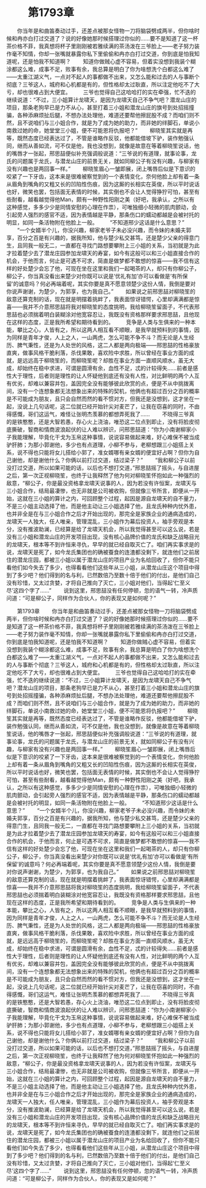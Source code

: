 # 　　第1793章 
　　你当年是和曲笛奏动过手，还差点被那女怪物一刀将脑袋劈成两半，但你啥时候和冉亦白打过交道了？说的好像她那时候搭理过你似的……要不是知道了这一杯茶价格不菲，我真想将杯子里刚刚被若雅续满的茶汤泼在三爷脸上——老子努力装作毫不知情，你却一张嘴就暴露你私下里偷偷和冉亦白打过交道，你到底是怕我知道呢，还是怕我不知道啊？
　　知道你做贼心虚不容易，但着实没想到我装个糊涂都这么难，成事不足，败事有余，我总算是明白了你为啥想洗个白都这么难了——太重江湖义气，一点对不起人的事都做不出来，又怎么能和过去的人与事断个彻底？三爷这人，城府和心机都是有的，但性格却太过耿直，所以注定他吃不了大亏，却也很难占到大便宜。
　　三爷也觉得自己这哈哈打的实在牵强，忙不迭的继续说道：“不过，三小姐算计龙啸天，是因为龙啸天自己不争气吧？潜龙山庄的项目，那条老狗早已是力不从心，甚至打着三小姐和潜龙山庄的旗号到处招摇撞骗，各种添麻烦扯后腿，不想办法处理他，难道还要帮他擦屁股不成？而咱们则不然，且不说咱们与三小姐合作，就是为了成为她的助力，而非她的绊脚石，单说小南救过她的命，她堂堂三小姐，便不可能恩将仇报吧？”
　　柳晓笙其实就是再等，既然态度已经表达过了，不管是谁略作反驳，他都能借坡下驴，装作勉强认同，继而从善如流，可不仅是他，我也没想到，就像是故意在等着柳晓笙说话，他的嘴唇才一张起，邢思喆便似补充强调般说道：“三爷说的有道理，就事论事，龙氏的问题属于龙氏，与潜龙山庄的前景无关，就如同柳公子有没有兴趣，与柳家有没有兴趣也是两回事一样。”
　　柳晓笙眉心一皱即展，闭上嘴唇后似是下意识的咬紧了一下牙齿，这本来是很难被察觉到的一个表情变化，奈何他脸上却有着一条从眉角到嘴角的又粗又长的凹陷性伤痕，因为这厮的长相实在英俊，所以平时说话也好，微笑也罢，包括面无表情的时候，其实倒也不会让人觉得狰狞可怕，甚至有些耐看，越看越觉得他Man，颇有一种野性阳刚之美（好吧，我承认，之所以有这种感觉，多多少少是同情安慰的心理在作祟），可唯独细小轻微的肌肉颤动，会引起旁人强烈的感官不适，因为表情越是平静，那条伤口的蠕动都越是会被衬托的明显，如同一条活物附在他脸上一般。
　　“不知道邢少这话是什么意思？”
　　“一个女婿半个儿，你没兴趣，柳家老爷子未必没兴趣，而令妹的未婚夫郭享，百分之百是有兴趣的，据我所知，他与楚少私交甚笃，还是楚少父亲的得意门生，且同我一般无二，一直都在寻找门路想要攀附上三小姐的关系，当初就是为此才拉着楚少去了潜龙庄园参加龙啸天的寿宴，如今有这般可以和三小姐直接合作的机会，于他而言，何止是可遇不可求，简直是做梦都不敢想的惊喜——我不信有这样的好处楚少会忘了他，可现在坐在这里和我们一起喝茶的人，却只有你柳公子，柳公子，你当真没看出来楚少对你既可以说是‘优礼有加’亦可以看做是‘有所保留’的诚意吗？何必再端着呢，其实你要是真不愿意领楚少这份人情，我倒是要对你说声谢谢，为楚少，为郭享，也为我自己。”
　　如果说之前邢思喆对柳晓笙的敌意还算克制的话，现在就是明摆着挑衅了，我表面惊讶错愕，心里却满满都是惊喜——我并不介意邢思喆将我对柳晓笙的态度挑明，我给柳晓笙留面子，不代表邢思喆也必须揣着明白装糊涂对他宽容忍让，我既没有资格那样要求邢思喆，且他现在这样的态度，正是我所希望和期待看到的。
　　竞争是人类与生俱来的一种本能，攀比之心，人皆有之，所以这两人相互看不顺眼，是我早就预料到的事情，因为同样是青年才俊，人上之人，一山两虎，怎么可能不争不斗？而无论是人生经历、脾气秉性，还是为人处世的风格，这二人都是两向极端——邢思喆的性格豪放直爽，做事风格干脆利落，杀伐果敢，喜欢险中求胜，所以曾经在事业方面的成就，是远远高于柳晓笙的，而柳晓笙呢？却胜在事业方面一直顺风顺水，虽无大成，却始终在稳中求进，可谓是圆滑有余，血性不足，忒的计较得失……前者是感性大于理性，后者则是理性的让人怀疑他到底还有没有人性，对比鲜明的两个人互有优劣，却难以兼容并包，盖因完全没有能够彼此欣赏的点，便是不从中挑拨离间，没有一个连想象都无法想象出来的特殊的契机，他俩也有超过百分之百的概率是不可能成为朋友，且只会自然而然的看不惯对方，但我还是没想到，这才坐在一起，没说上几句话呢，这二位就已经开始针尖对麦芒了，让我在窃喜的同时，不由得感慨，哥们这运气，难怪让张明杰羡慕的都想弄死我了……
　　不晓得三爷真的是铁憨憨，还是大智若愚，存心火上浇油，唯恐这二位点到即止，没有将脸皮彻底撕破，智商和情商波浪起伏的让人难以辨识，问邢思喆道：“你为小南谢柳家小子我能理解，毕竟化干戈为玉帛这种事情，说说容易做起来难，好心难保不被当成驴肝肺；为那小郭谢他，多少也有点道理，小柳不参与，老柳想跟三小姐搭上关系，说不得也只能将女儿搭给小郭了，准女婿哪有亲女婿的便宜好占啊？但你为自己谢他，却是谢他什么？你俩以前打过交道，结过梁子？”
　　“我和柳公子以前没打过交道，所以如果可能的话，以后也不想打交道，”邢思喆摇了摇头，与自进屋之后，第一次正视柳晓笙，也终于让我释然了他为何对柳晓笙怀抱如此一种强烈的敌意，“柳公子，你是最没资格拿龙啸天说事的人，因为若没有许恒案，龙啸天与三小姐合作，结局最凄惨，也无非就是公司被收购，但就像三爷所言，即便从一开始，这就在三小姐的算计之内，可回顾整个过程，起因是源自龙啸天的自不量力，不是三小姐主动选择了他，而是他主动让三小姐选择了他，且龙氏种种内忧外患，也并非全是在与三小姐合作之后才开始出现的，那完全是家族企业的通病造成的，龙啸天一人独大，任人唯亲，管理混乱，三小姐作为幕后投资人，袖手旁观是本分，没有推波助澜，已经算是给了龙啸天机会，所以我觉得甚至可以这么说，若是没有三小姐和潜龙山庄的开发项目出现，没有核心品牌价值的龙氏和缺乏战略目光的龙啸天，根本等不到许恒来寻仇，早早的就已经自取灭亡了。咱们再实事求是的说，龙啸天是死了，如今龙氏集团也的确被蚕食的连渣都没剩下，就连他们之前居住的潜龙庄园，都被三小姐以属于潜龙山庄的项目产业为名给回收了，但你不能只看他们如今失去了多少，也得看看他们这些年从三小姐，从潜龙山庄这个项目中得到了多少吧？他们得到的名与利，已然数倍乃至数十倍于他们的付出，是他们自己没有珍惜，又太过贪婪，才将自己推向了灭亡，三小姐对他们，当得起‘仁至义尽’这四个字了……”
　　说到这里，邢思喆没有任何停顿，忽的语气一转，冷声质问道：“可是柳公子，同样作为合伙人，你的表现又是如何呢？”

　　第1793章 
　　你当年是和曲笛奏动过手，还差点被那女怪物一刀将脑袋劈成两半，但你啥时候和冉亦白打过交道了？说的好像她那时候搭理过你似的……要不是知道了这一杯茶价格不菲，我真想将杯子里刚刚被若雅续满的茶汤泼在三爷脸上——老子努力装作毫不知情，你却一张嘴就暴露你私下里偷偷和冉亦白打过交道，你到底是怕我知道呢，还是怕我不知道啊？
　　知道你做贼心虚不容易，但着实没想到我装个糊涂都这么难，成事不足，败事有余，我总算是明白了你为啥想洗个白都这么难了——太重江湖义气，一点对不起人的事都做不出来，又怎么能和过去的人与事断个彻底？三爷这人，城府和心机都是有的，但性格却太过耿直，所以注定他吃不了大亏，却也很难占到大便宜。
　　三爷也觉得自己这哈哈打的实在牵强，忙不迭的继续说道：“不过，三小姐算计龙啸天，是因为龙啸天自己不争气吧？潜龙山庄的项目，那条老狗早已是力不从心，甚至打着三小姐和潜龙山庄的旗号到处招摇撞骗，各种添麻烦扯后腿，不想办法处理他，难道还要帮他擦屁股不成？而咱们则不然，且不说咱们与三小姐合作，就是为了成为她的助力，而非她的绊脚石，单说小南救过她的命，她堂堂三小姐，便不可能恩将仇报吧？”
　　柳晓笙其实就是再等，既然态度已经表达过了，不管是谁略作反驳，他都能借坡下驴，装作勉强认同，继而从善如流，可不仅是他，我也没想到，就像是故意在等着柳晓笙说话，他的嘴唇才一张起，邢思喆便似补充强调般说道：“三爷说的有道理，就事论事，龙氏的问题属于龙氏，与潜龙山庄的前景无关，就如同柳公子有没有兴趣，与柳家有没有兴趣也是两回事一样。”
　　柳晓笙眉心一皱即展，闭上嘴唇后似是下意识的咬紧了一下牙齿，这本来是很难被察觉到的一个表情变化，奈何他脸上却有着一条从眉角到嘴角的又粗又长的凹陷性伤痕，因为这厮的长相实在英俊，所以平时说话也好，微笑也罢，包括面无表情的时候，其实倒也不会让人觉得狰狞可怕，甚至有些耐看，越看越觉得他Man，颇有一种野性阳刚之美（好吧，我承认，之所以有这种感觉，多多少少是同情安慰的心理在作祟），可唯独细小轻微的肌肉颤动，会引起旁人强烈的感官不适，因为表情越是平静，那条伤口的蠕动都越是会被衬托的明显，如同一条活物附在他脸上一般。
　　“不知道邢少这话是什么意思？”
　　“一个女婿半个儿，你没兴趣，柳家老爷子未必没兴趣，而令妹的未婚夫郭享，百分之百是有兴趣的，据我所知，他与楚少私交甚笃，还是楚少父亲的得意门生，且同我一般无二，一直都在寻找门路想要攀附上三小姐的关系，当初就是为此才拉着楚少去了潜龙庄园参加龙啸天的寿宴，如今有这般可以和三小姐直接合作的机会，于他而言，何止是可遇不可求，简直是做梦都不敢想的惊喜——我不信有这样的好处楚少会忘了他，可现在坐在这里和我们一起喝茶的人，却只有你柳公子，柳公子，你当真没看出来楚少对你既可以说是‘优礼有加’亦可以看做是‘有所保留’的诚意吗？何必再端着呢，其实你要是真不愿意领楚少这份人情，我倒是要对你说声谢谢，为楚少，为郭享，也为我自己。”
　　如果说之前邢思喆对柳晓笙的敌意还算克制的话，现在就是明摆着挑衅了，我表面惊讶错愕，心里却满满都是惊喜——我并不介意邢思喆将我对柳晓笙的态度挑明，我给柳晓笙留面子，不代表邢思喆也必须揣着明白装糊涂对他宽容忍让，我既没有资格那样要求邢思喆，且他现在这样的态度，正是我所希望和期待看到的。
　　竞争是人类与生俱来的一种本能，攀比之心，人皆有之，所以这两人相互看不顺眼，是我早就预料到的事情，因为同样是青年才俊，人上之人，一山两虎，怎么可能不争不斗？而无论是人生经历、脾气秉性，还是为人处世的风格，这二人都是两向极端——邢思喆的性格豪放直爽，做事风格干脆利落，杀伐果敢，喜欢险中求胜，所以曾经在事业方面的成就，是远远高于柳晓笙的，而柳晓笙呢？却胜在事业方面一直顺风顺水，虽无大成，却始终在稳中求进，可谓是圆滑有余，血性不足，忒的计较得失……前者是感性大于理性，后者则是理性的让人怀疑他到底还有没有人性，对比鲜明的两个人互有优劣，却难以兼容并包，盖因完全没有能够彼此欣赏的点，便是不从中挑拨离间，没有一个连想象都无法想象出来的特殊的契机，他俩也有超过百分之百的概率是不可能成为朋友，且只会自然而然的看不惯对方，但我还是没想到，这才坐在一起，没说上几句话呢，这二位就已经开始针尖对麦芒了，让我在窃喜的同时，不由得感慨，哥们这运气，难怪让张明杰羡慕的都想弄死我了……
　　不晓得三爷真的是铁憨憨，还是大智若愚，存心火上浇油，唯恐这二位点到即止，没有将脸皮彻底撕破，智商和情商波浪起伏的让人难以辨识，问邢思喆道：“你为小南谢柳家小子我能理解，毕竟化干戈为玉帛这种事情，说说容易做起来难，好心难保不被当成驴肝肺；为那小郭谢他，多少也有点道理，小柳不参与，老柳想跟三小姐搭上关系，说不得也只能将女儿搭给小郭了，准女婿哪有亲女婿的便宜好占啊？但你为自己谢他，却是谢他什么？你俩以前打过交道，结过梁子？”
　　“我和柳公子以前没打过交道，所以如果可能的话，以后也不想打交道，”邢思喆摇了摇头，与自进屋之后，第一次正视柳晓笙，也终于让我释然了他为何对柳晓笙怀抱如此一种强烈的敌意，“柳公子，你是最没资格拿龙啸天说事的人，因为若没有许恒案，龙啸天与三小姐合作，结局最凄惨，也无非就是公司被收购，但就像三爷所言，即便从一开始，这就在三小姐的算计之内，可回顾整个过程，起因是源自龙啸天的自不量力，不是三小姐主动选择了他，而是他主动让三小姐选择了他，且龙氏种种内忧外患，也并非全是在与三小姐合作之后才开始出现的，那完全是家族企业的通病造成的，龙啸天一人独大，任人唯亲，管理混乱，三小姐作为幕后投资人，袖手旁观是本分，没有推波助澜，已经算是给了龙啸天机会，所以我觉得甚至可以这么说，若是没有三小姐和潜龙山庄的开发项目出现，没有核心品牌价值的龙氏和缺乏战略目光的龙啸天，根本等不到许恒来寻仇，早早的就已经自取灭亡了。咱们再实事求是的说，龙啸天是死了，如今龙氏集团也的确被蚕食的连渣都没剩下，就连他们之前居住的潜龙庄园，都被三小姐以属于潜龙山庄的项目产业为名给回收了，但你不能只看他们如今失去了多少，也得看看他们这些年从三小姐，从潜龙山庄这个项目中得到了多少吧？他们得到的名与利，已然数倍乃至数十倍于他们的付出，是他们自己没有珍惜，又太过贪婪，才将自己推向了灭亡，三小姐对他们，当得起‘仁至义尽’这四个字了……”
　　说到这里，邢思喆没有任何停顿，忽的语气一转，冷声质问道：“可是柳公子，同样作为合伙人，你的表现又是如何呢？”
